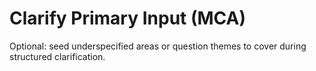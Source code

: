 # Clarify Primary Input (MCA)

Optional: seed underspecified areas or question themes to cover during structured clarification.
